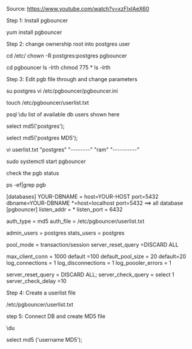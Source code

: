 Source: https://www.youtube.com/watch?v=xzFlxIAeX60

Step 1: Install pgbouncer

yum install pgbouncer

Step 2: change ownership root into postgres user

cd /etc/
chown -R postgres:postgres pgbouncer

cd pgbouncer
ls -lrth
chmod 775 *
ls -lrth


Step 3: Edit pgb file through and change parameters

su postgres
vi /etc/pgbouncer/pgbouncer.ini

touch /etc/pgbouncer/userlist.txt

psql
\du
list of available db users shown here

select md5('postgres');

select md5('postgres MD5');

vi userlist.txt
"postgres" "--------"
"ram" "----------"

sudo systemctl start pgbouncer

check the pgb status

ps -ef|grep pgb

[databases]
YOUR-DBNAME = host=YOUR-HOST port=5432 dbname=YOUR-DBNAME
*=host=localhost port=5432 ==> all database
[pgbouncer]
listen_addr = *
listen_port = 6432

auth_type = md5
auth_file = /etc/pgbouncer/userlist.txt

admin_users = postgres
stats_users = postgres

pool_mode = transaction/session
server_reset_query =DISCARD ALL

max_client_conn = 1000 default =100
default_pool_size = 20 default=20
log_connections = 1
log_disconnections = 1
log_poooler_errors = 1

server_reset_query = DISCARD ALL;
server_check_query = select 1
server_check_delay =10


Step 4: Create a userlist file

/etc/pgbouncer/userlist.txt


step 5: Connect DB and create MD5 file 

\du

select md5 ('username MD5');

